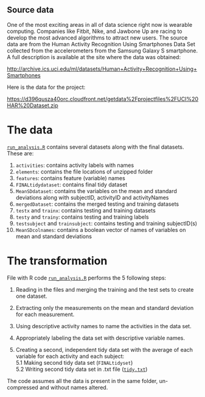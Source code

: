 ## Source data

One of the most exciting areas in all of data science right now is wearable computing. Companies like Fitbit, Nike, and Jawbone Up are racing to develop the most advanced algorithms to attract new users. The source data are from the Human Activity Recognition Using Smartphones Data Set collected from the accelerometers from the Samsung Galaxy S smartphone. A full description is available at the site where the data was obtained:

<http://archive.ics.uci.edu/ml/datasets/Human+Activity+Recognition+Using+Smartphones>

Here is the data for the project:

<https://d396qusza40orc.cloudfront.net/getdata%2Fprojectfiles%2FUCI%20HAR%20Dataset.zip>

# The data

[`run_analysis.R`](https://github.com/stormrinz/getting-and-cleaning-data-UCI-HAR/blob/main/run_analysis.R) contains several datasets along with the final datasets. These are:

1.  `activities`: contains activity labels with names
2.  `elements`: contains the file locations of unzipped folder
3.  `features`: contains feature (variable) names
4.  `FINALtidydataset`: contains final tidy dataset
5.  `MeanSDdataset`: contains the variables on the mean and standard deviations along with subjectID, activityID and activityNames
6.  `mergedDataset`: contains the merged testing and training datasets
7.  `testx` and `trainx`: contains testing and training datasets
8.  `testy` and `trainy`: contains testing and training labels
9.  `testsubject` and `trainsubject`: contains testing and training subjectID(s)
10. `MeanSDcolnames`: contains a boolean vector of names of variables on mean and standard deviations

# The transformation

File with R code [`run_analysis.R`](https://github.com/stormrinz/getting-and-cleaning-data-UCI-HAR/blob/main/run_analysis.R) performs the 5 following steps:

1.  Reading in the files and merging the training and the test sets to create one dataset.

2.  Extracting only the measurements on the mean and standard deviation for each measurement.

3.  Using descriptive activity names to name the activities in the data set.

4.  Appropriately labeling the data set with descriptive variable names.

5.  Creating a second, independent tidy data set with the average of each variable for each activity and each subject:\
    5.1 Making second tidy data set (`FINALtidyset`)\
    5.2 Writing second tidy data set in .txt file ([`tidy.txt`](https://github.com/stormrinz/getting-and-cleaning-data-UCI-HAR/blob/main/tidy.txt))

The code assumes all the data is present in the same folder, un-compressed and without names altered.

